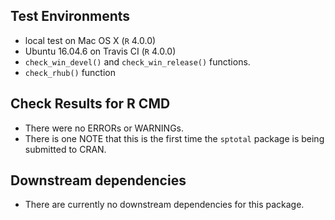 ## Test Environments

- local test on Mac OS X (`R` 4.0.0)
- Ubuntu 16.04.6 on Travis CI (`R` 4.0.0)
- `check_win_devel()` and `check_win_release()` functions.
- `check_rhub()` function

## Check Results for R CMD

- There were no ERRORs or WARNINGs.
- There is one NOTE that this is the first time the `sptotal` package is being submitted to CRAN.

## Downstream dependencies

- There are currently no downstream dependencies for this package.


